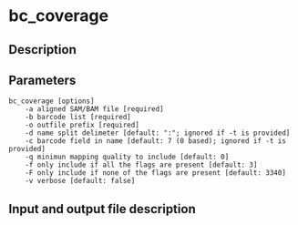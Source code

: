 # bc_coverage 


## Description

## Parameters
```
bc_coverage [options]
	-a aligned SAM/BAM file [required]
	-b barcode list [required]
	-o outfile prefix [required]
	-d name split delimeter [default: ":"; ignored if -t is provided]
	-c barcode field in name [default: 7 (0 based); ignored if -t is provided]
	-q minimun mapping quality to include [default: 0]
	-f only include if all the flags are present [default: 3]
	-F only include if none of the flags are present [default: 3340]
	-v verbose [default: false]
```

## Input and output file description
